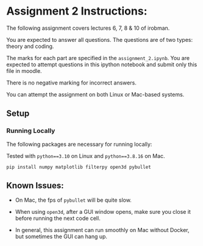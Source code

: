 # Assignment 2 Instructions:

The following assignment covers lectures 6, 7, 8 & 10 of irobman.

You are expected to answer all questions. The questions are of two types: theory and coding.

The marks for each part are specified in the `assignment_2.ipynb`. You are expected to attempt
questions in this ipython notebook and submit only this file in moodle.

There is no negative marking for incorrect answers.

You can attempt the assignment on both Linux or Mac-based systems.

## Setup

### Running Locally

The following packages are necessary for running locally:

Tested with `python==3.10` on Linux and `python==3.8.16` on Mac.

```shell
pip install numpy matplotlib filterpy open3d pybullet
```

## Known Issues:

- On Mac, the fps of `pybullet` will be quite slow.

- When using `open3d`, after a GUI window opens, make sure you close it before running the next code cell.

- In general, this assignment can run smoothly on Mac without Docker, but sometimes the GUI can hang up.